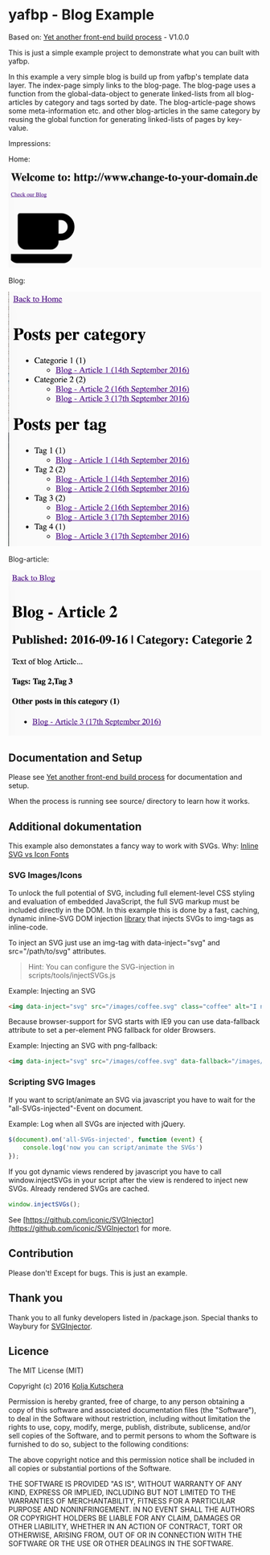 # yafbp - Blog Example #

Based on: [Yet another front-end build process](https://github.com/koljakutschera/yafbp "Yet another front-end build process") - V1.0.0

This is just a simple example project to demonstrate what you can built with yafbp.

In this example a very simple blog is build up from yafbp's template data layer.
The index-page simply links to the blog-page.
The blog-page uses a function from the global-data-object to generate linked-lists from all blog-articles by category and tags sorted by date.
The blog-article-page shows some meta-information etc. and other blog-articles in the same category by reusing the global function for generating linked-lists of pages by key-value.

Impressions:

Home:

![Example index.html](source/images/screenshot-1.png)

Blog:

![Example blog.html](source/images/screenshot-2.png)

Blog-article:

![Example blog-article...](source/images/screenshot-3.png)

## Documentation and Setup ##

Please see [Yet another front-end build process](https://github.com/koljakutschera/yafbp "Yet another front-end build process") for documentation and setup.

When the process is running see source/ directory to learn how it works.

## Additional dokumentation ##

This example also demonstates a fancy way to work with SVGs. Why: [Inline SVG vs Icon Fonts](https://css-tricks.com/icon-fonts-vs-svg/)

### SVG Images/Icons ###

To unlock the full potential of SVG, including full element-level CSS styling and evaluation of embedded JavaScript,
 the full SVG markup must be included directly in the DOM. In this example this is done by a fast, caching, dynamic inline-SVG DOM injection [library](https://github.com/iconic/SVGInjector "SVGInjector") that injects SVGs to img-tags as inline-code.

To inject an SVG just use an img-tag with data-inject="svg" and src="/path/to/svg" attributes.

> Hint: You can configure the SVG-injection in scripts/tools/injectSVGs.js

Example: Injecting an SVG

```html
<img data-inject="svg" src="/images/coffee.svg" class="coffee" alt="I need coffee">
```

Because browser-support for SVG starts with IE9 you can use data-fallback attribute to set a per-element PNG fallback for older Browsers.

Example: Injecting an SVG with png-fallback:

```html
<img data-inject="svg" src="/images/coffee.svg" data-fallback="/images/coffee.png" class="coffee" alt="I need coffee">
```

### Scripting SVG Images ###

If you want to script/animate an SVG via javascript you have to wait for the "all-SVGs-injected"-Event on document.

Example: Log when all SVGs are injected with jQuery.

```javascript
$(document).on('all-SVGs-injected', function (event) {
    console.log('now you can script/animate the SVGs')
});
```

If you got dynamic views rendered by javascript you have to call window.injectSVGs in your script after the view is rendered to inject new SVGs. Already rendered SVGs are cached.

```javascript
window.injectSVGs();
```

See  [https://github.com/iconic/SVGInjector](https://github.com/iconic/SVGInjector) for more.


## Contribution ##

Please don't! Except for bugs. This is just an example.


## Thank you ##

Thank you to all funky developers listed in /package.json. Special thanks to Waybury for [SVGInjector](https://github.com/iconic/SVGInjector).


## Licence ##

The MIT License (MIT)

Copyright (c) 2016 [Kolja Kutschera](http://koljakutschera.de/ "Kolja Kutschera")

Permission is hereby granted, free of charge, to any person obtaining a copy
of this software and associated documentation files (the "Software"), to deal
in the Software without restriction, including without limitation the rights
to use, copy, modify, merge, publish, distribute, sublicense, and/or sell
copies of the Software, and to permit persons to whom the Software is
furnished to do so, subject to the following conditions:

The above copyright notice and this permission notice shall be included in
all copies or substantial portions of the Software.

THE SOFTWARE IS PROVIDED "AS IS", WITHOUT WARRANTY OF ANY KIND, EXPRESS OR
IMPLIED, INCLUDING BUT NOT LIMITED TO THE WARRANTIES OF MERCHANTABILITY,
FITNESS FOR A PARTICULAR PURPOSE AND NONINFRINGEMENT. IN NO EVENT SHALL THE
AUTHORS OR COPYRIGHT HOLDERS BE LIABLE FOR ANY CLAIM, DAMAGES OR OTHER
LIABILITY, WHETHER IN AN ACTION OF CONTRACT, TORT OR OTHERWISE, ARISING FROM,
OUT OF OR IN CONNECTION WITH THE SOFTWARE OR THE USE OR OTHER DEALINGS IN
THE SOFTWARE.